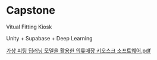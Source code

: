 # Capstone

Vitual Fitting Kiosk 

Unity + Supabase + Deep Learning 

[가상 피팅 딥러닝 모델을 활용한 의류매장 키오스크 소프트웨어.pdf](https://github.com/rohyunsang/Capstone/files/13521496/default.pdf)
